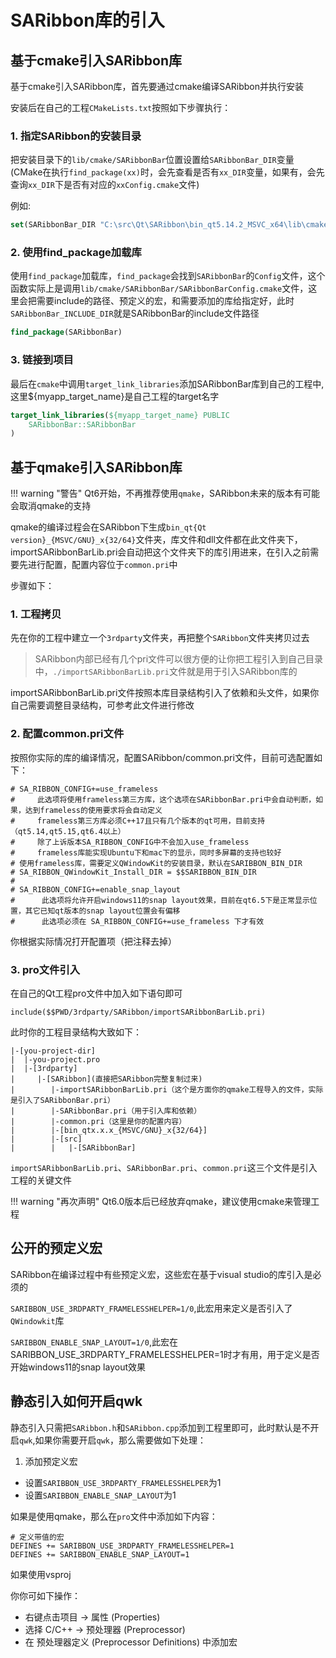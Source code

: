 # SARibbon库的引入

## 基于cmake引入SARibbon库

基于cmake引入SARibbon库，首先要通过cmake编译SARibbon并执行安装

安装后在自己的工程`CMakeLists.txt`按照如下步骤执行：

### 1. 指定SARibbon的安装目录

把安装目录下的`lib/cmake/SARibbonBar`位置设置给`SARibbonBar_DIR`变量(CMake在执行`find_package(xx)`时，会先查看是否有`xx_DIR`变量，如果有，会先查询`xx_DIR`下是否有对应的`xxConfig.cmake`文件)

例如:

```cmake
set(SARibbonBar_DIR "C:\src\Qt\SARibbon\bin_qt5.14.2_MSVC_x64\lib\cmake\SARibbonBar")
```

### 2. 使用find_package加载库

使用`find_package`加载库，`find_package`会找到`SARibbonBar`的`Config`文件，这个函数实际上是调用`lib/cmake/SARibbonBar/SARibbonBarConfig.cmake`文件，这里会把需要include的路径、预定义的宏，和需要添加的库给指定好，此时`SARibbonBar_INCLUDE_DIR`就是SARibbonBar的include文件路径

```cmake
find_package(SARibbonBar)
```

### 3. 链接到项目

最后在`cmake`中调用`target_link_libraries`添加SARibbonBar库到自己的工程中,这里${myapp_target_name}是自己工程的target名字

```cmake
target_link_libraries(${myapp_target_name} PUBLIC
    SARibbonBar::SARibbonBar
)
```

## 基于qmake引入SARibbon库

!!! warning "警告"
    Qt6开始，不再推荐使用`qmake`，SARibbon未来的版本有可能会取消qmake的支持

qmake的编译过程会在SARibbon下生成`bin_qt{Qt version}_{MSVC/GNU}_x{32/64}`文件夹，库文件和dll文件都在此文件夹下，importSARibbonBarLib.pri会自动把这个文件夹下的库引用进来，在引入之前需要先进行配置，配置内容位于`common.pri`中

步骤如下：

### 1. 工程拷贝

先在你的工程中建立一个`3rdparty`文件夹，再把整个`SARibbon`文件夹拷贝过去

> SARibbon内部已经有几个pri文件可以很方便的让你把工程引入到自己目录中，`./importSARibbonBarLib.pri`文件就是用于引入SARibbon库的

importSARibbonBarLib.pri文件按照本库目录结构引入了依赖和头文件，如果你自己需要调整目录结构，可参考此文件进行修改

### 2. 配置common.pri文件

按照你实际的库的编译情况，配置SARibbon/common.pri文件，目前可选配置如下：

```shell
# SA_RIBBON_CONFIG+=use_frameless
#     此选项将使用frameless第三方库，这个选项在SARibbonBar.pri中会自动判断，如果，达到frameless的使用要求将会自动定义
#     frameless第三方库必须C++17且只有几个版本的qt可用，目前支持（qt5.14,qt5.15,qt6.4以上）
#     除了上诉版本SA_RIBBON_CONFIG中不会加入use_frameless
#     frameless库能实现Ubuntu下和mac下的显示，同时多屏幕的支持也较好
# 使用frameless库，需要定义QWindowKit的安装目录，默认在SARIBBON_BIN_DIR
# SA_RIBBON_QWindowKit_Install_DIR = $$SARIBBON_BIN_DIR
# 
# SA_RIBBON_CONFIG+=enable_snap_layout
#      此选项将允许开启windows11的snap layout效果，目前在qt6.5下是正常显示位置，其它已知qt版本的snap layout位置会有偏移
#      此选项必须在 SA_RIBBON_CONFIG+=use_frameless 下才有效
```

你根据实际情况打开配置项（把注释去掉）

### 3. pro文件引入

在自己的Qt工程pro文件中加入如下语句即可

```shell
include($$PWD/3rdparty/SARibbon/importSARibbonBarLib.pri)
```

此时你的工程目录结构大致如下：

```
|-[you-project-dir]
|  |-you-project.pro
|  |-[3rdparty]
|     |-[SARibbon](直接把SARibbon完整复制过来)
|        |-importSARibbonBarLib.pri（这个是方面你的qmake工程导入的文件，实际是引入了SARibbonBar.pri）
|        |-SARibbonBar.pri（用于引入库和依赖）
|        |-common.pri（这里是你的配置内容）
|        |-[bin_qtx.x.x_{MSVC/GNU}_x{32/64}]
|        |-[src]
|        |   |-[SARibbonBar]
```

`importSARibbonBarLib.pri`、`SARibbonBar.pri`、`common.pri`这三个文件是引入工程的关键文件

!!! warning "再次声明"
    Qt6.0版本后已经放弃qmake，建议使用cmake来管理工程

## 公开的预定义宏

SARibbon在编译过程中有些预定义宏，这些宏在基于visual studio的库引入是必须的

`SARIBBON_USE_3RDPARTY_FRAMELESSHELPER=1/0`,此宏用来定义是否引入了`QWindowkit`库

`SARIBBON_ENABLE_SNAP_LAYOUT=1/0`,此宏在SARIBBON_USE_3RDPARTY_FRAMELESSHELPER=1时才有用，用于定义是否开始windows11的snap layout效果

## 静态引入如何开启qwk

静态引入只需把`SARibbon.h`和`SARibbon.cpp`添加到工程里即可，此时默认是不开启`qwk`,如果你需要开启`qwk`，那么需要做如下处理：

1. 添加预定义宏

- 设置`SARIBBON_USE_3RDPARTY_FRAMELESSHELPER`为1
- 设置`SARIBBON_ENABLE_SNAP_LAYOUT`为1

如果是使用qmake，那么在`pro`文件中添加如下内容：

```shell
# 定义带值的宏
DEFINES += SARIBBON_USE_3RDPARTY_FRAMELESSHELPER=1
DEFINES += SARIBBON_ENABLE_SNAP_LAYOUT=1
```

如果使用vsproj

你你可如下操作：
- 右键点击项目 → 属性 (Properties)
- 选择 C/C++ → 预处理器 (Preprocessor)
- 在 预处理器定义 (Preprocessor Definitions) 中添加宏